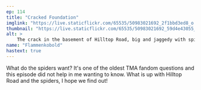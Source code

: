 ```yaml
---
ep: 114
title: "Cracked Foundation"
imglink: "https://live.staticflickr.com/65535/50983021692_2f1bbd3ed8_o.jpg"
thumbnail: "https://live.staticflickr.com/65535/50983021692_59d4e43055_q.jpg"
alt: >
    The crack in the basement of Hilltop Road, big and jaggedy with spider legs coming out of it. On the right of the crack a spider web connects to each corner. The left side of the picture is empty aside from &quot;Ep 114 Cracked Foundation&quot; in the upper left corner.
name: "Flammenkobold"
hastext: true
---
```

What do the spiders want? It's one of the oldest TMA fandom questions and this episode did not help in me wanting to know. What is up with Hilltop Road and the spiders, I hope we find out!